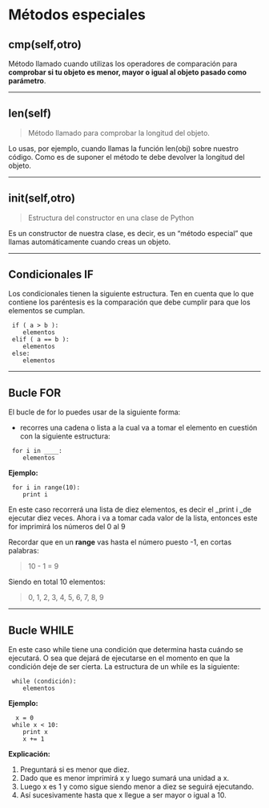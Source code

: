 # Métodos especiales

## cmp(self,otro)

Método llamado cuando utilizas los operadores de comparación para **comprobar si tu objeto es menor, mayor o igual al objeto pasado como parámetro**.

---

## len(self)

> Método llamado para comprobar la longitud del objeto.

Lo usas, por ejemplo, cuando llamas la función len(obj) sobre nuestro código. Como es de suponer el método te debe devolver la longitud del objeto.

---

## init(self,otro)

> Estructura del constructor en una clase de Python

Es un constructor de nuestra clase, es decir, es un “método especial” que llamas automáticamente cuando creas un objeto.

---

## Condicionales IF

Los condicionales tienen la siguiente estructura. Ten en cuenta que lo que contiene los paréntesis es la comparación que debe cumplir para que los elementos se cumplan.

```
 if ( a > b ):
 	elementos
 elif ( a == b ):
 	elementos
 else:
 	elementos
```

---

## Bucle FOR

El bucle de for lo puedes usar de la siguiente forma:

- recorres una cadena o lista a la cual va a tomar el elemento en cuestión con la siguiente estructura:

```
 for i in ____:
 	elementos
```

**Ejemplo:**

```
 for i in range(10):
 	print i
```

En este caso recorrerá una lista de diez elementos, es decir el \_print i \_de ejecutar diez veces. Ahora i va a tomar cada valor de la lista, entonces este for imprimirá los números del 0 al 9

Recordar que en un **range** vas hasta el número puesto -1, en cortas palabras:

> 10 - 1 = 9

Siendo en total 10 elementos:

> 0, 1, 2, 3, 4, 5, 6, 7, 8, 9

---

## Bucle WHILE

En este caso while tiene una condición que determina hasta cuándo se ejecutará. O sea que dejará de ejecutarse en el momento en que la condición deje de ser cierta. La estructura de un while es la siguiente:

```
 while (condición):
 	elementos
```

**Ejemplo:**

```
  x = 0
 while x < 10:
  	print x
  	x += 1
```

**Explicación:**

1. Preguntará si es menor que diez.
2. Dado que es menor imprimirá x y luego sumará una unidad a x.
3. Luego x es 1 y como sigue siendo menor a diez se seguirá ejecutando.
4. Así sucesivamente hasta que x llegue a ser mayor o igual a 10.
